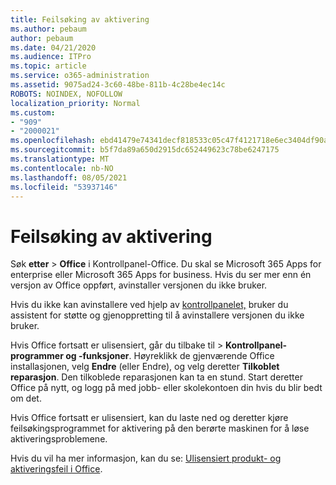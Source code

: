```yaml
---
title: Feilsøking av aktivering
ms.author: pebaum
author: pebaum
ms.date: 04/21/2020
ms.audience: ITPro
ms.topic: article
ms.service: o365-administration
ms.assetid: 9075ad24-3c60-48be-811b-4c28be4ec14c
ROBOTS: NOINDEX, NOFOLLOW
localization_priority: Normal
ms.custom:
- "909"
- "2000021"
ms.openlocfilehash: ebd41479e74341decf818533c05c47f4121718e6ec3404df90ab28c5ca59f65d
ms.sourcegitcommit: b5f7da89a650d2915dc652449623c78be6247175
ms.translationtype: MT
ms.contentlocale: nb-NO
ms.lasthandoff: 08/05/2021
ms.locfileid: "53937146"
---
```

# <a name="activation-troubleshooting"></a>Feilsøking av aktivering

Søk **etter** \> **Office** i Kontrollpanel-Office. Du skal se Microsoft 365 Apps for enterprise eller Microsoft 365 Apps for business. Hvis du ser mer enn én versjon av Office oppført, avinstaller versjonen du ikke bruker.
  
Hvis du ikke kan avinstallere ved hjelp av [kontrollpanelet,](https://aka.ms/SARA-OfficeUninstall-Alchemy) bruker du assistent for støtte og gjenoppretting til å avinstallere versjonen du ikke bruker.
  
Hvis Office fortsatt er ulisensiert, går du  tilbake til \> **Kontrollpanel-programmer og -funksjoner**. Høyreklikk de gjenværende Office installasjonen, velg **Endre** (eller Endre), og velg deretter **Tilkoblet reparasjon**. Den tilkoblede reparasjonen kan ta en stund. Start deretter Office på nytt, og logg på med jobb- eller skolekontoen din hvis du blir bedt om det.
  
Hvis Office fortsatt er ulisensiert, kan du [](https://aka.ms/SARA-OfficeActivation-Alchemy) laste ned og deretter kjøre feilsøkingsprogrammet for aktivering på den berørte maskinen for å løse aktiveringsproblemene.
  
Hvis du vil ha mer informasjon, kan du se: [Ulisensiert produkt- og aktiveringsfeil i Office](https://support.office.com/article/0d23d3c0-c19c-4b2f-9845-5344fedc4380).
